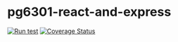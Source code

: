 # pg6301-react-and-express
[![Run test](https://github.com/OliverHaa/pg6301-react-and-express/actions/workflows/test.yml/badge.svg)](https://github.com/OliverHaa/pg6301-react-and-express/actions/workflows/test.yml) [![Coverage Status](https://coveralls.io/repos/github/OliverHaa/pg6301-react-and-express/badge.svg?branch=master)](https://coveralls.io/github/OliverHaa/pg6301-react-and-express?branch=master)
